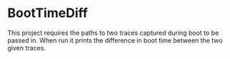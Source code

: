 ﻿# BootTimeDiff

This project requires the paths to two traces captured during boot to be passed in.
When run it prints the difference in boot time between the two given traces.
